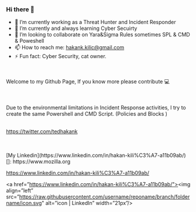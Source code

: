 ### Hi there 👋

- 🔭 I’m currently working as a Threat Hunter and Incident Responder
- 🌱 I’m currently and always learning Cyber Secuirty
- 👯 I’m looking to collaborate on Yara&Sigma Rules sometimes SPL & CMD & Poweshell
- 📫 How to reach me: hakank.kilic@gmail.com
- ⚡ Fun fact: Cyber Security, cat owner. 

<br />
<p> Welcome to my Github Page, If you know more please contribute 💻 </p>
<br />
<br />
Due to the environmental limitations in Incident Response activities, I try to create the same Powershell and CMD Script. (Policies and Blocks )
<br />
<br />

https://twitter.com/tedhakank

<br />
<br />
[My Linkedin](https://www.linkedin.com/in/hakan-kili%C3%A7-a11b09ab/)
[]: https://www.mozilla.org

https://www.linkedin.com/in/hakan-kili%C3%A7-a11b09ab/

<a href=”https://www.linkedin.com/in/hakan-kili%C3%A7-a11b09ab/"><img align=”left” src=”https://raw.githubusercontent.com/username/reponame/branch/foldername/icon.svg" alt=”icon | LinkedIn” width=”21px”/></a>
